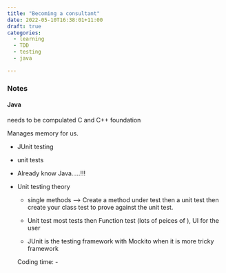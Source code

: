 ```yaml
---
title: "Becoming a consultant"
date: 2022-05-10T16:38:01+11:00
draft: true
categories:
  - learning
  - TDD
  - testing
  - java

---
```

### Notes

#### Java

needs to be compulated
C and C++ foundation

Manages memory for us. 




- JUnit testing
- unit tests
- Already know Java.....!!!
- Unit testing theory
    - single methods --> Create a method under test then a unit test  then create your class test to prove against the unit test.

    - Unit test most tests then  Function test (lots of peices of ), UI for the user
    - JUnit is the testing framework with Mockito when it is more tricky framework

    Coding time:
        - 